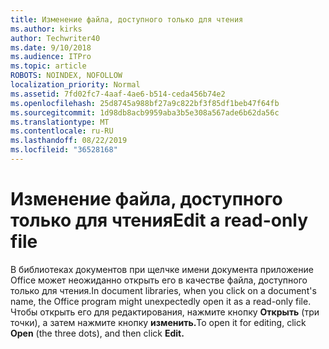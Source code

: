 ```yaml
---
title: Изменение файла, доступного только для чтения
ms.author: kirks
author: Techwriter40
ms.date: 9/10/2018
ms.audience: ITPro
ms.topic: article
ROBOTS: NOINDEX, NOFOLLOW
localization_priority: Normal
ms.assetid: 7fd02fc7-4aaf-4ae6-b514-ceda456b74e2
ms.openlocfilehash: 25d8745a988bf27a9c822bf3f85df1beb47f64fb
ms.sourcegitcommit: 1d98db8acb9959aba3b5e308a567ade6b62da56c
ms.translationtype: MT
ms.contentlocale: ru-RU
ms.lasthandoff: 08/22/2019
ms.locfileid: "36528168"
---
```

# <a name="edit-a-read-only-file"></a><span data-ttu-id="3371c-102">Изменение файла, доступного только для чтения</span><span class="sxs-lookup"><span data-stu-id="3371c-102">Edit a read-only file</span></span>

<span data-ttu-id="3371c-103">В библиотеках документов при щелчке имени документа приложение Office может неожиданно открыть его в качестве файла, доступного только для чтения.</span><span class="sxs-lookup"><span data-stu-id="3371c-103">In document libraries, when you click on a document's name, the Office program might unexpectedly open it as a read-only file.</span></span> <span data-ttu-id="3371c-104">Чтобы открыть его для редактирования, нажмите кнопку **Открыть** (три точки), а затем нажмите кнопку **изменить.**</span><span class="sxs-lookup"><span data-stu-id="3371c-104">To open it for editing, click **Open** (the three dots), and then click **Edit.**</span></span>
  

